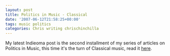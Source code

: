 ```yaml
---
layout: post
title: Politics in Music - Classical
date: '2007-06-12T21:58:25+00:00'
tags: music politics
categories: Chris writing chrischinchilla
---
```


My latest Indieoma post is the second installment of my series of articles on Politics in Music, this time it's the turn of Classical music, read it <a href="http://www.indieoma.com/public_journal.php?d=2a79ea27c279e471f4d180b08d62b00a" target="_blank">here</a>.
